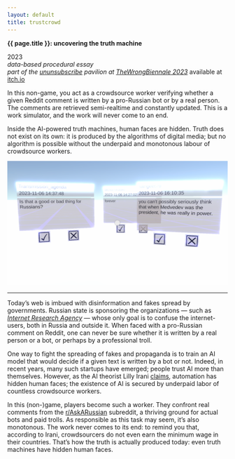```yaml
---
layout: default
title: trustcrowd
---
```


**{{ page.title }}: uncovering the truth machine**

2023\
_data-based procedural essay_\
_part of the [ununsubscribe](continue_the_phrase.md) pavilion at [TheWrongBiennale 2023](https://thewrong.org/)_
available at [itch.io](https://netkachev.itch.io/trustcrowd)

In this non-game, you act as a crowdsource worker verifying whether a given Reddit comment is written by a pro-Russian bot or by a real person. The comments are retrieved semi-realtime and constantly updated. This is a work simulator, and the work will never come to an end.

Inside the AI-powered truth machines, human faces are hidden. Truth does not exist on its own: it is produced by the algorithms of digital media; but no algorithm is possible without the underpaid and monotonous labour of crowdsource workers.

![scr-1](trustcrowd_scr_16x9.png)

***

Today’s web is imbued with disinformation and fakes spread by governments. Russian state is sponsoring the organizations — such as _[Internet Research Agency](https://edition.cnn.com/2023/02/14/europe/russia-yevgeny-prigozhin-internet-research-agency-intl/index.html)_ — whose only goal is to confuse the internet-users, both in Russia and outside it. When faced with a pro-Russian comment on Reddit, one can never be sure whether it is written by a real person or a bot, or perhaps by a professional troll. 

One way to fight the spreading of fakes and propaganda is to train an AI model that would decide if a given text is written by a bot or not. Indeed, in recent years, many such startups have emerged; people trust AI more than themselves. However, as the AI theorist Lilly Irani [claims](https://dl.acm.org/doi/10.1145/3014390), automation has hidden human faces; the existence of AI is secured by underpaid labor of countless crowdsource workers. 

In this (non-)game, players become such a worker. They confront real comments from the [r/AskARussian](https://www.reddit.com/r/AskARussian/) subreddit, a thriving ground for actual bots and paid trolls. As responsible as this task may seem, it’s also monotonous. The work never comes to its end: to remind you that, according to Irani, crowdsourcers do not even earn the minimum wage in their countries. That’s how the truth is actually produced today: even truth machines have hidden human faces.

